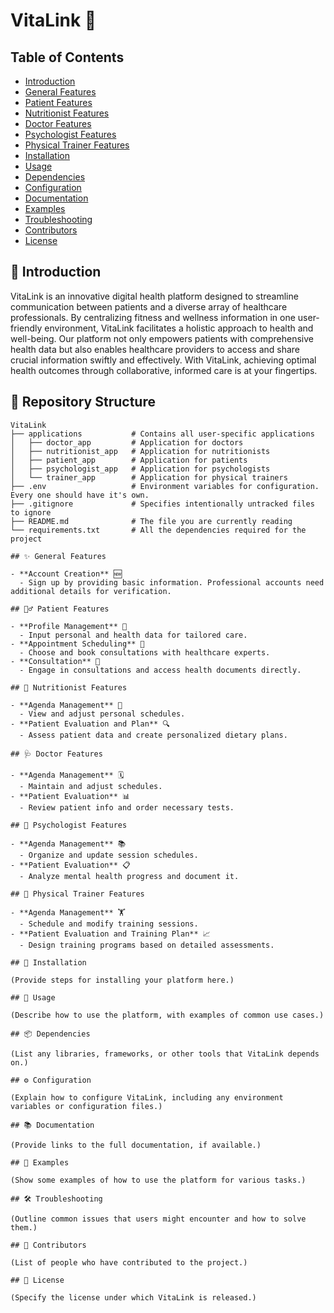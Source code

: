 # VitaLink 🌱

## Table of Contents

- [Introduction](#-introduction)
- [General Features](#-general-features)
- [Patient Features](#-patient-features)
- [Nutritionist Features](#-nutritionist-features)
- [Doctor Features](#-doctor-features)
- [Psychologist Features](#-psychologist-features)
- [Physical Trainer Features](#-physical-trainer-features)
- [Installation](#-installation)
- [Usage](#-usage)
- [Dependencies](#-dependencies)
- [Configuration](#-configuration)
- [Documentation](#-documentation)
- [Examples](#-examples)
- [Troubleshooting](#-troubleshooting)
- [Contributors](#-contributors)
- [License](#-license)

## 🌟 Introduction

VitaLink is an innovative digital health platform designed to streamline communication between patients and a diverse array of healthcare professionals. By centralizing fitness and wellness information in one user-friendly environment, VitaLink facilitates a holistic approach to health and well-being. Our platform not only empowers patients with comprehensive health data but also enables healthcare providers to access and share crucial information swiftly and effectively. With VitaLink, achieving optimal health outcomes through collaborative, informed care is at your fingertips.

## 📁 Repository Structure

```plaintext
VitaLink
├── applications           # Contains all user-specific applications
│   ├── doctor_app         # Application for doctors
│   ├── nutritionist_app   # Application for nutritionists
│   ├── patient_app        # Application for patients
│   ├── psychologist_app   # Application for psychologists
│   └── trainer_app        # Application for physical trainers
├── .env                   # Environment variables for configuration. Every one should have it's own.
├── .gitignore             # Specifies intentionally untracked files to ignore
├── README.md              # The file you are currently reading
└── requirements.txt       # All the dependencies required for the project

## ✨ General Features

- **Account Creation** 🆕
  - Sign up by providing basic information. Professional accounts need additional details for verification.

## 🚶‍♂️ Patient Features

- **Profile Management** 📝
  - Input personal and health data for tailored care.
- **Appointment Scheduling** 📅
  - Choose and book consultations with healthcare experts.
- **Consultation** 💬
  - Engage in consultations and access health documents directly.

## 🍏 Nutritionist Features

- **Agenda Management** 📆
  - View and adjust personal schedules.
- **Patient Evaluation and Plan** 🔍
  - Assess patient data and create personalized dietary plans.

## 🩺 Doctor Features

- **Agenda Management** 🗓️
  - Maintain and adjust schedules.
- **Patient Evaluation** 📊
  - Review patient info and order necessary tests.

## 🧠 Psychologist Features

- **Agenda Management** 📚
  - Organize and update session schedules.
- **Patient Evaluation** 📋
  - Analyze mental health progress and document it.

## 💪 Physical Trainer Features

- **Agenda Management** 🏋️
  - Schedule and modify training sessions.
- **Patient Evaluation and Training Plan** 📈
  - Design training programs based on detailed assessments.

## 🔧 Installation

(Provide steps for installing your platform here.)

## 📖 Usage

(Describe how to use the platform, with examples of common use cases.)

## 📦 Dependencies

(List any libraries, frameworks, or other tools that VitaLink depends on.)

## ⚙️ Configuration

(Explain how to configure VitaLink, including any environment variables or configuration files.)

## 📚 Documentation

(Provide links to the full documentation, if available.)

## 🌟 Examples

(Show some examples of how to use the platform for various tasks.)

## 🛠 Troubleshooting

(Outline common issues that users might encounter and how to solve them.)

## 👥 Contributors

(List of people who have contributed to the project.)

## 📄 License

(Specify the license under which VitaLink is released.)
